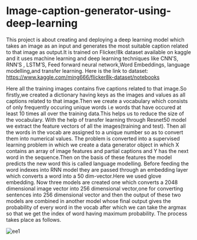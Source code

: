 # Image-caption-generator-using-deep-learning

This project is about creating and deploying a deep learning model which takes an image as an
input and generates the most suitable caption related to that image as output.It is trained on
Flicker/8k dataset available on kaggle and it uses machine learning and deep learning
techniques like CNN’S, RNN’S , LSTM’S, Feed forward neural network,Word Embeddings,
language modelling,and transfer learning.
Here is the link to dataset:
https://www.kaggle.com/ming666/flicker8k-dataset/notebooks

Here all the training images contains five captions related to that image.So firstly,we created a dictionary having keys as the images and values as all captions related to that image.Then we create a vocabulary which consists of only frequently occuring unique words i.e words that have occured at least 10 times all over the training data.This helps us to reduce the size of the vocabulary.
With the help of transfer learning through Resnet50 model we extract the feature vectors of all the images(training and test).
Then all the words in the vocab are assigned to a unique number so as to convert them into numerical values.
The problem is converted into a supervised learning problem in which we create a data generator object in which X contains an array of image features and partial captions and Y has the next word in the sequence.Then on the basis of these features the model predicts the new word this is called language modelling.
Before feeding the word indexes into RNN model they are passed through an embedding layer which converts a word into a 50 dim-vector.Here we used glove embedding.
Now three models are created one which converts a 2048 dimensional image vector into 256 dimensional vector,one for converting sentences into 256 dimensional vector and then the output of these two models are combined in another model whose final output gives the probability of every word in the vocab after which we can take the argmax so that we get the index of word having maximum probability. The process takes place as follows.

![ee1](https://user-images.githubusercontent.com/62187533/121786680-2db64e80-cbdf-11eb-8f82-fc496e3a1377.jpeg)
